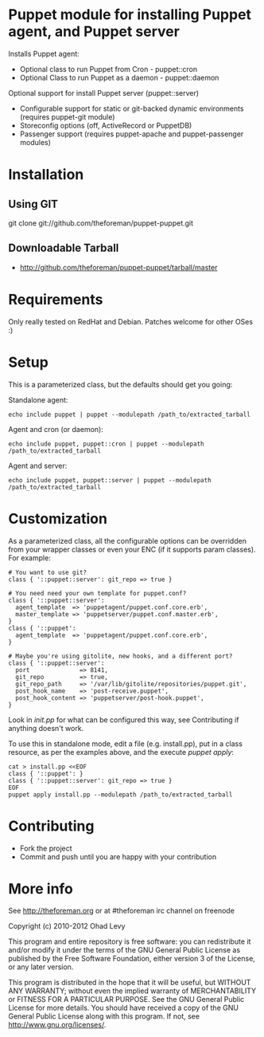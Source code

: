 # Puppet module for installing Puppet agent, and Puppet server

Installs Puppet agent:

  * Optional class to run Puppet from Cron   - puppet::cron
  * Optional Class to run Puppet as a daemon - puppet::daemon

Optional support for install Puppet server (puppet::server)

  * Configurable support for static or git-backed dynamic environments (requires puppet-git module)
  * Storeconfig options (off, ActiveRecord or PuppetDB)
  * Passenger support (requires puppet-apache and puppet-passenger modules)

# Installation

## Using GIT

git clone git://github.com/theforeman/puppet-puppet.git

## Downloadable Tarball

  * http://github.com/theforeman/puppet-puppet/tarball/master

# Requirements

Only really tested on RedHat and Debian. Patches welcome for other OSes :)

# Setup

This is a parameterized class, but the defaults should get you going:

Standalone agent:

    echo include puppet | puppet --modulepath /path_to/extracted_tarball

Agent and cron (or daemon):

    echo include puppet, puppet::cron | puppet --modulepath /path_to/extracted_tarball

Agent and server:

    echo include puppet, puppet::server | puppet --modulepath /path_to/extracted_tarball

# Customization

As a parameterized class, all the configurable options can be overridden from your
wrapper classes or even your ENC (if it supports param classes). For example:

    # You want to use git?
    class { '::puppet::server': git_repo => true }

    # You need need your own template for puppet.conf?
    class { '::puppet::server': 
      agent_template  => 'puppetagent/puppet.conf.core.erb',
      master_template => 'puppetserver/puppet.conf.master.erb',
    }
    class { '::puppet':
      agent_template  => 'puppetagent/puppet.conf.core.erb',
    }

    # Maybe you're using gitolite, new hooks, and a different port?
    class { '::puppet::server': 
      port              => 8141,
      git_repo          => true,
      git_repo_path     => '/var/lib/gitolite/repositories/puppet.git',
      post_hook_name    => 'post-receive.puppet',
      post_hook_content => 'puppetserver/post-hook.puppet',
    }

Look in _init.pp_ for what can be configured this way, see Contributing if anything
doesn't work.

To use this in standalone mode, edit a file (e.g. install.pp), put in a class resource,
as per the examples above, and the execute _puppet apply_:

    cat > install.pp <<EOF
    class { '::puppet': }
    class { '::puppet::server': git_repo => true } 
    EOF
    puppet apply install.pp --modulepath /path_to/extracted_tarball

# Contributing

* Fork the project
* Commit and push until you are happy with your contribution

# More info

See http://theforeman.org or at #theforeman irc channel on freenode

Copyright (c) 2010-2012 Ohad Levy

This program and entire repository is free software: you can redistribute it and/or modify
it under the terms of the GNU General Public License as published by
the Free Software Foundation, either version 3 of the License, or
any later version.

This program is distributed in the hope that it will be useful,
but WITHOUT ANY WARRANTY; without even the implied warranty of
MERCHANTABILITY or FITNESS FOR A PARTICULAR PURPOSE.  See the
GNU General Public License for more details.
You should have received a copy of the GNU General Public License
along with this program.  If not, see <http://www.gnu.org/licenses/>.
